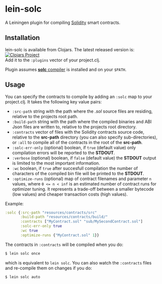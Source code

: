 # lein-solc

A Leiningen plugin for compiling [Solidity](https://solidity.readthedocs.io/) smart contracts.

## Installation

lein-solc is available from Clojars. The latest released version is:
[![Clojars Project](https://img.shields.io/clojars/v/lein-solc.svg)](https://clojars.org/lein-solc) <br>
Add it to the `:plugins` vector of your project.clj.

Plugin assumes [**solc** compiler](http://solidity.readthedocs.io/en/v0.4.21/installing-solidity.html) is installed and on your `$PATH`.

## Usage

You can specify the contracts to compile by adding an `:solc` map to your project.clj.
It takes the following key value pairs:
* `:src-path` string with the path where the *.sol* source files are residing, relative to the projects root path.
* `:build-path` string with the path where the compiled binaries and ABI Json files are written to, relative to the projects root directory.
* `:contracts` vector of files with the Solidity contracts source code, relative to the **src-path** directory (you can also specify sub-directories), or `:all` to compile all of the contracts in the root of the **src-path**.
* `:solc-err-only` (optional) boolean, if `true` (default value) only compilation errors will be reported to the **STDOUT**.
* `:verbose` (optional) boolean, if `false` (default value) the **STDOUT** output is limited to the most important information.
* `:wc` boolean, if `true` after succesfull compilation the number of characters of the compiled bin file will be printed to the **STDOUT**.
* `:optimize-runs` (optional) map of contract filenames and parameter `n` values, where `0 <= n < inf` is an estimated number of contract runs for optimizer tuning. It represents a trade-off between a smaller bytecode (low values) and cheaper transaction costs (high values).

Example:

```clojure
:solc {:src-path "resources/contracts/src"
       :build-path "resources/contracts/build/"
       :contracts ["MyContract.sol" "sub/MySecondContract.sol"]
       :solc-err-only true
       :wc true
       :optimize-runs {"MyContract.sol" 1}}
```

The contracts in `:contracts` will be compiled when you do:

```bash
$ lein solc once
```

which is equivalent to `lein solc`. You can also watch the `:contracts` files and re-compile them on changes if you do:

```bash
$ lein solc auto
```
